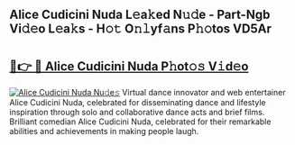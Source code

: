 ## Alice Cudicini Nuda L𝚎a𝚔ed N𝚞𝚍e - Part-Ngb Vi𝚍𝚎o L𝚎a𝚔s - H𝚘𝚝 O𝚗𝚕yf𝚊ns P𝚑𝚘tos VD5Ar

# <h2><a href="http://kfe14v.oniu.top/?m=Alice+Cudicini+Nuda">🔗👉 🔴 Alice Cudicini Nuda P𝚑ot𝚘𝚜 V𝚒d𝚎o</a></h2>

[![Alice Cudicini Nuda Nu𝚍e𝚜](https://i.imgur.com/0qMVB7G.gif)](http://kfe14v.oniu.top/?m=Alice+Cudicini+Nuda)
Virtual dance innovator and web entertainer Alice Cudicini Nuda, celebrated for disseminating dance and lifestyle inspiration through solo and collaborative dance acts and brief films. Brilliant comedian Alice Cudicini Nuda, celebrated for their remarkable abilities and achievements in making people laugh.  
